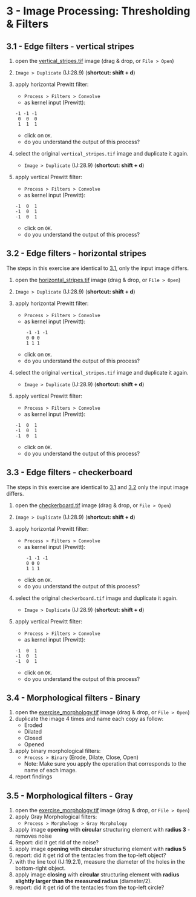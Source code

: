 # 3 - Image Processing: Thresholding & Filters

## 3.1 - Edge filters - vertical stripes

1. open the [vertical_stripes.tif](images/vertical_stripes.tif) image (drag & drop, or `File > Open`)
2. `Image > Duplicate` (IJ:28.9) (**shortcut: shift + d**)
3. apply horizontal Prewitt filter:
    - `Process > Filters > Convolve`
    - as kernel input (Prewitt):

    ```plaintext
    -1 -1 -1
     0  0  0
     1  1  1
    ```

    - click on `OK`.
    - do you understand the output of this process?
4. select the original `vertical_stripes.tif` image and duplicate it again.
    - `Image > Duplicate` (IJ:28.9) (**shortcut: shift + d**)
5. apply vertical Prewitt filter:
    - `Process > Filters > Convolve`
    - as kernel input (Prewitt):

    ```plaintext
    -1  0  1
    -1  0  1
    -1  0  1
    ```

    - click on `OK`.
    - do you understand the output of this process?

## 3.2 - Edge filters - horizontal stripes

The steps in this exercise are identical to [3.1](#edge-filters-vertical-stripes), only the input image differs.

1. open the [horizontal_stripes.tif](images/horizontal_stripes.tif) image (drag & drop, or `File > Open`)
2. `Image > Duplicate` (IJ:28.9) (**shortcut: shift + d**)
3. apply horizontal Prewitt filter:
    - `Process > Filters > Convolve`
    - as kernel input (Prewitt):

    ```plaintext
        -1 -1 -1
        0 0 0
        1 1 1
    ```

    - click on `OK`.
    - do you understand the output of this process?
4. select the original `vertical_stripes.tif` image and duplicate it again.
    - `Image > Duplicate` (IJ:28.9) (**shortcut: shift + d**)
5. apply vertical Prewitt filter:
    - `Process > Filters > Convolve`
    - as kernel input (Prewitt):

    ```plaintext
    -1  0  1
    -1  0  1
    -1  0  1
    ```

    - click on `OK`.
    - do you understand the output of this process?

## 3.3 - Edge filters - checkerboard

The steps in this exercise are identical to [3.1](#edge-filters-vertical-stripes) and [3.2](#edge-filters-horizontal-stripes) only the input image differs.

1. open the [checkerboard.tif](images/checkerboard.tif) image (drag & drop, or `File > Open`)
2. `Image > Duplicate` (IJ:28.9) (**shortcut: shift + d**)
3. apply horizontal Prewitt filter:
    - `Process > Filters > Convolve`
    - as kernel input (Prewitt):

    ```plaintext
        -1 -1 -1
        0 0 0
        1 1 1
    ```

    - click on `OK`.
    - do you understand the output of this process?
4. select the original `checkerboard.tif` image and duplicate it again.
    - `Image > Duplicate` (IJ:28.9) (**shortcut: shift + d**)
5. apply vertical Prewitt filter:
    - `Process > Filters > Convolve`
    - as kernel input (Prewitt):

    ```plaintext
    -1  0  1
    -1  0  1
    -1  0  1
    ```

    - click on `OK`.
    - do you understand the output of this process?

## 3.4 - Morphological filters - Binary

1. open the [exercise_morphology.tif](images/exercise_morphology.tif) image (drag & drop, or `File > Open`)
2. duplicate the image 4 times and name each copy as follow:
    - Eroded
    - Dilated
    - Closed
    - Opened
3. apply binary morphological filters:
    - `Process > Binary` (Erode, Dilate, Close, Open)
    - Note: Make sure you apply the operation that corresponds to the name of each image.
4. report findings

## 3.5 - Morphological filters - Gray

1. open the [exercise_morphology.tif](images/exercise_morphology.tif) image (drag & drop, or `File > Open`)
2. apply Gray Morphological filters:
    - `Process > Morphology > Gray Morphology`
3. apply image **opening** with **circular** structuring element with **radius 3** - removes noise
4. Report: did it get rid of the noise?
5. apply image **opening** with **circular** structuring element with **radius 5**
6. report: did it get rid of the tentacles from the top-left object?
7. with the line tool (IJ:19.2.1), measure the diameter of the holes in the bottom-right object.
8. apply image **closing** with **circular** structuring element with **radius slightly larger than the measured radius** (diameter/2).
9. report: did it get rid of the tentacles from the top-left circle?
